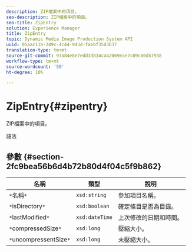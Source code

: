 ```yaml
---
description: ZIP檔案中的項目。
seo-description: ZIP檔案中的項目。
seo-title: ZipEntry
solution: Experience Manager
title: ZipEntry
topic: Dynamic Media Image Production System API
uuid: 05aac11b-249c-4c44-943d-fa6bf35d3637
translation-type: tm+mt
source-git-commit: 97a84e8e7edd3d834ca42069eae7c09c00d57938
workflow-type: tm+mt
source-wordcount: '50'
ht-degree: 10%

---
```



# ZipEntry{#zipentry}

ZIP檔案中的項目。

語法

## 參數 {#section-2fc9bea56b6d4b72b80d4f04c5f9b862}

| 名稱 | 類型 | 說明 |
|---|---|---|
| `*`名稱`*` | `xsd:string` | 參加項目名稱。 |
| `*`isDirectory`*` | `xsd:boolean` | 確定條目是否為目錄。 |
| `*`lastModified`*` | `xsd:dateTime` | 上次修改的日期和時間。 |
| `*`compressedSize`*` | `xsd:long` | 壓縮大小。 |
| `*`uncompressentSize`*` | `xsd:long` | 未壓縮大小。 |

